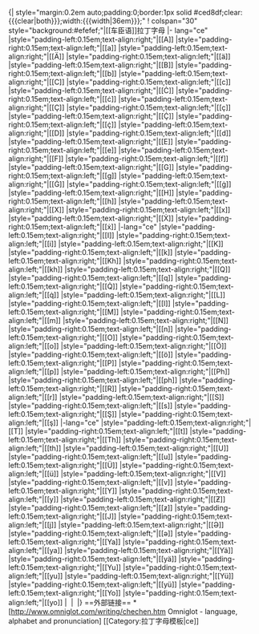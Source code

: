 {| style="margin:0.2em auto;padding:0;border:1px solid #ced8df;clear:{{{clear|both}}};width:{{{width|36em}}};"
! colspan="30" style="background:#efefef;"|[[车臣语]]拉丁字母
|- lang="ce"
|style="padding-left:0.15em;text-align:right;"|[[A]]
|style="padding-right:0.15em;text-align:left;"|[[a]]
|style="padding-left:0.15em;text-align:right;"|[[Ä]]
|style="padding-right:0.15em;text-align:left;"|[[ä]]
|style="padding-left:0.15em;text-align:right;"|[[B]]
|style="padding-right:0.15em;text-align:left;"|[[b]]
|style="padding-left:0.15em;text-align:right;"|[[C]]
|style="padding-right:0.15em;text-align:left;"|[[c]]
|style="padding-left:0.15em;text-align:right;"|[[Ċ]]
|style="padding-right:0.15em;text-align:left;"|[[ċ]]
|style="padding-left:0.15em;text-align:right;"|[[Ç]]
|style="padding-right:0.15em;text-align:left;"|[[ç]]
|style="padding-left:0.15em;text-align:right;"|[[Ç&#775;]]
|style="padding-right:0.15em;text-align:left;"|[[ç&#775;]]
|style="padding-left:0.15em;text-align:right;"|[[D]]
|style="padding-right:0.15em;text-align:left;"|[[d]]
|style="padding-left:0.15em;text-align:right;"|[[E]]
|style="padding-right:0.15em;text-align:left;"|[[e]]
|style="padding-left:0.15em;text-align:right;"|[[F]]
|style="padding-right:0.15em;text-align:left;"|[[f]]
|style="padding-left:0.15em;text-align:right;"|[[G]]
|style="padding-right:0.15em;text-align:left;"|[[g]]
|style="padding-left:0.15em;text-align:right;"|[[Ġ]]
|style="padding-right:0.15em;text-align:left;"|[[ġ]]
|style="padding-left:0.15em;text-align:right;"|[[H]]
|style="padding-right:0.15em;text-align:left;"|[[h]]
|style="padding-left:0.15em;text-align:right;"|[[X]]
|style="padding-right:0.15em;text-align:left;"|[[x]]
|style="padding-left:0.15em;text-align:right;"|[[Ẋ]]
|style="padding-right:0.15em;text-align:left;"|[[ẋ]]
|-lang="ce"
|style="padding-left:0.15em;text-align:right;"|[[I]]
|style="padding-right:0.15em;text-align:left;"|[[i]]
|style="padding-left:0.15em;text-align:right;"|[[K]]
|style="padding-right:0.15em;text-align:left;"|[[k]]
|style="padding-left:0.15em;text-align:right;"|[[Kh]]
|style="padding-right:0.15em;text-align:left;"|[[kh]]
|style="padding-left:0.15em;text-align:right;"|[[Q]]
|style="padding-right:0.15em;text-align:left;"|[[q]]
|style="padding-left:0.15em;text-align:right;"|[[Q&#775;]]
|style="padding-right:0.15em;text-align:left;"|[[q&#775;]]
|style="padding-left:0.15em;text-align:right;"|[[L]]
|style="padding-right:0.15em;text-align:left;"|[[l]]
|style="padding-left:0.15em;text-align:right;"|[[M]]
|style="padding-right:0.15em;text-align:left;"|[[m]]
|style="padding-left:0.15em;text-align:right;"|[[N]]
|style="padding-right:0.15em;text-align:left;"|[[n]]
|style="padding-left:0.15em;text-align:right;"|[[O]]
|style="padding-right:0.15em;text-align:left;"|[[o]]
|style="padding-left:0.15em;text-align:right;"|[[Ö]]
|style="padding-right:0.15em;text-align:left;"|[[ö]]
|style="padding-left:0.15em;text-align:right;"|[[P]]
|style="padding-right:0.15em;text-align:left;"|[[p]]
|style="padding-left:0.15em;text-align:right;"|[[Ph]]
|style="padding-right:0.15em;text-align:left;"|[[ph]]
|style="padding-left:0.15em;text-align:right;"|[[R]]
|style="padding-right:0.15em;text-align:left;"|[[r]]
|style="padding-left:0.15em;text-align:right;"|[[S]]
|style="padding-right:0.15em;text-align:left;"|[[s]]
|style="padding-left:0.15em;text-align:right;"|[[Ş]]
|style="padding-right:0.15em;text-align:left;"|[[ş]]
|-lang="ce"
|style="padding-left:0.15em;text-align:right;"|[[T]]
|style="padding-right:0.15em;text-align:left;"|[[t]]
|style="padding-left:0.15em;text-align:right;"|[[Th]]
|style="padding-right:0.15em;text-align:left;"|[[th]]
|style="padding-left:0.15em;text-align:right;"|[[U]]
|style="padding-right:0.15em;text-align:left;"|[[u]]
|style="padding-left:0.15em;text-align:right;"|[[Ü]]
|style="padding-right:0.15em;text-align:left;"|[[ü]]
|style="padding-left:0.15em;text-align:right;"|[[V]]
|style="padding-right:0.15em;text-align:left;"|[[v]]
|style="padding-left:0.15em;text-align:right;"|[[Y]]
|style="padding-right:0.15em;text-align:left;"|[[y]]
|style="padding-left:0.15em;text-align:right;"|[[Ƶ]]
|style="padding-right:0.15em;text-align:left;"|[[ƶ]]
|style="padding-left:0.15em;text-align:right;"|[[J]]
|style="padding-right:0.15em;text-align:left;"|[[j]]
|style="padding-left:0.15em;text-align:right;"|[[Ə]]
|style="padding-right:0.15em;text-align:left;"|[[ə]]
|style="padding-left:0.15em;text-align:right;"|[[Ya]]
|style="padding-right:0.15em;text-align:left;"|[[ya]]
|style="padding-left:0.15em;text-align:right;"|[[Yä]]
|style="padding-right:0.15em;text-align:left;"|[[yä]]
|style="padding-left:0.15em;text-align:right;"|[[Yu]]
|style="padding-right:0.15em;text-align:left;"|[[yu]]
|style="padding-left:0.15em;text-align:right;"|[[Yü]]
|style="padding-right:0.15em;text-align:left;"|[[yü]]
|style="padding-left:0.15em;text-align:right;"|[[Yo]]
|style="padding-right:0.15em;text-align:left;"|[[yo]]
|&nbsp;
|&nbsp;
|}<noinclude>
==外部链接==
*[http://www.omniglot.com/writing/chechen.htm Omniglot - language, alphabet and pronunciation]
[[Category:拉丁字母模板|ce]]
</noinclude>